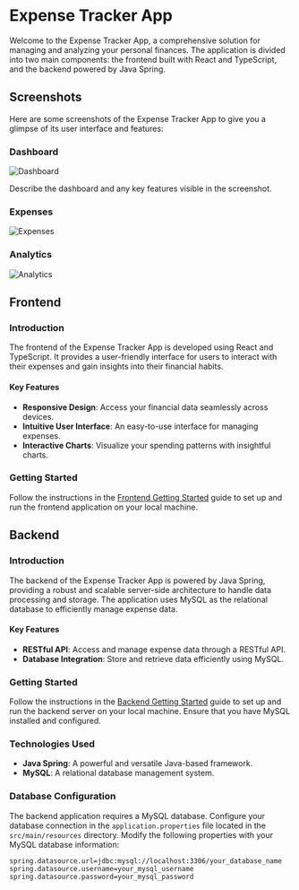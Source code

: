 # Expense Tracker App

Welcome to the Expense Tracker App, a comprehensive solution for managing and analyzing your personal finances. The application is divided into two main components: the frontend built with React and TypeScript, and the backend powered by Java Spring.

## Screenshots

Here are some screenshots of the Expense Tracker App to give you a glimpse of its user interface and features:

### Dashboard

![Dashboard]( ![image](https://github.com/DKowalski111/ExpenseTracker/assets/91938265/ee64b66d-0ffd-4c69-a1ef-273e919822ae) )

Describe the dashboard and any key features visible in the screenshot.

### Expenses

![Expenses]( ![image](https://github.com/DKowalski111/ExpenseTracker/assets/91938265/a33731c4-36c8-46d1-bfa0-346249442819) )

### Analytics

![Analytics]( ![image](https://github.com/DKowalski111/ExpenseTracker/assets/91938265/048f478b-8b6a-4c22-bbb3-e10a3929aaa8) )

## Frontend

### Introduction

The frontend of the Expense Tracker App is developed using React and TypeScript. It provides a user-friendly interface for users to interact with their expenses and gain insights into their financial habits.

#### Key Features

- **Responsive Design**: Access your financial data seamlessly across devices.
- **Intuitive User Interface**: An easy-to-use interface for managing expenses.
- **Interactive Charts**: Visualize your spending patterns with insightful charts.

### Getting Started

Follow the instructions in the [Frontend Getting Started](FrontEnd/README.md) guide to set up and run the frontend application on your local machine.

## Backend

### Introduction

The backend of the Expense Tracker App is powered by Java Spring, providing a robust and scalable server-side architecture to handle data processing and storage. The application uses MySQL as the relational database to efficiently manage expense data.

#### Key Features

- **RESTful API**: Access and manage expense data through a RESTful API.
- **Database Integration**: Store and retrieve data efficiently using MySQL.

### Getting Started

Follow the instructions in the [Backend Getting Started](BackEnd/README.md) guide to set up and run the backend server on your local machine. Ensure that you have MySQL installed and configured.

### Technologies Used

- **Java Spring**: A powerful and versatile Java-based framework.
- **MySQL**: A relational database management system.

### Database Configuration

The backend application requires a MySQL database. Configure your database connection in the `application.properties` file located in the `src/main/resources` directory. Modify the following properties with your MySQL database information:

```properties
spring.datasource.url=jdbc:mysql://localhost:3306/your_database_name
spring.datasource.username=your_mysql_username
spring.datasource.password=your_mysql_password
